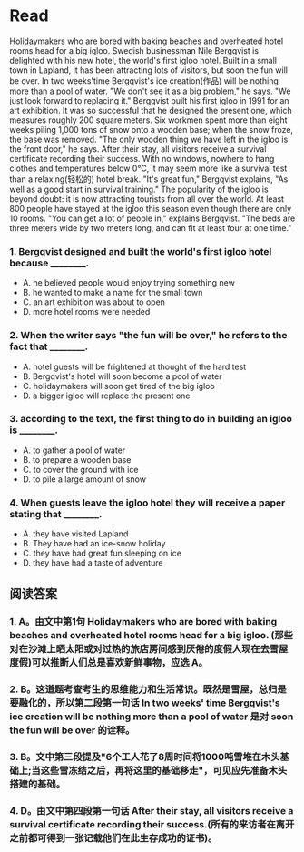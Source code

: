 # Read
Holidaymakers who are bored with baking beaches and overheated hotel rooms head for a big igloo. Swedish businessman Nile Bergqvist is delighted with his new hotel, the world's first igloo hotel. Built in a small town in Lapland, it has been attracting lots of visitors, but soon the fun will be over.
In two weeks'time Bergqvist's ice creation(作品) will be nothing more than a pool of water. "We don't see it as a big problem," he says. "We just look forward to replacing it."
Bergqvist built his first igloo in 1991 for an art exhibition. It was so successful that he designed the present one, which measures roughly 200 square meters. Six workmen spent more than eight weeks piling 1,000 tons of snow onto a wooden base; when the snow froze, the base was removed. "The only wooden thing we have left in the igloo is the front door," he says.
After their stay, all visitors receive a survival certificate recording their success. With no windows, nowhere to hang clothes and temperatures below 0℃, it may seem more like a survival test than a relaxing(轻松的) hotel break. "It's great fun," Bergqvist explains, "As well as a good start in survival training."
The popularity of the igloo is beyond doubt: it is now attracting tourists from all over the world. At least 800 people have stayed at the igloo this season even though there are only 10 rooms. "You can get a lot of people in," explains Bergqvist. "The beds are three meters wide by two meters long, and can fit at least four at one time."
### 1. Bergqvist designed and built the world's first igloo hotel because ________.
 * A. he believed people would enjoy trying something new
 * B. he wanted to make a name for the small town
 * C. an art exhibition was about to open
 * D. more hotel rooms were needed
### 2. When the writer says "the fun will be over," he refers to the fact that ________.
 * A. hotel guests will be frightened at thought of the hard test
 * B. Bergqvist's hotel will soon become a pool of water
 * C. holidaymakers will soon get tired of the big igloo
 * D. a bigger igloo will replace the present one
### 3. according to the text, the first thing to do in building an igloo is ________.
 * A. to gather a pool of water 
 * B. to prepare a wooden base
 * C. to cover the ground with ice 
 * D. to pile a large amount of snow
### 4. When guests leave the igloo hotel they will receive a paper stating that ________.
 * A. they have visited Lapland
 * B. They have had an ice-snow holiday
 * C. they have had great fun sleeping on ice
 * D. they have had a taste of adventure
## 阅读答案
### 1. A。由文中第1句 Holidaymakers who are bored with baking beaches and overheated hotel rooms head for a big igloo. (那些对在沙滩上晒太阳或对过热的旅店房间感到厌倦的度假人现在去雪屋度假)可以推断人们总是喜欢新鲜事物，应选 A。
### 2. B。这道题考查考生的思维能力和生活常识。既然是雪屋，总归是要融化的，所以第二段第一句话 In two weeks' time Bergqvist's ice creation will be nothing more than a pool of water 是对 soon the fun will be over 的诠释。
### 3. B。文中第三段提及"6个工人花了8周时间将1000吨雪堆在木头基础上;当这些雪冻结之后，再将这里的基础移走"，可见应先准备木头搭建的基础。
### 4. D。由文中第四段第一句话 After their stay, all visitors receive a survival certificate recording their success.(所有的来访者在离开之前都可得到一张记载他们在此生存成功的证书)。
